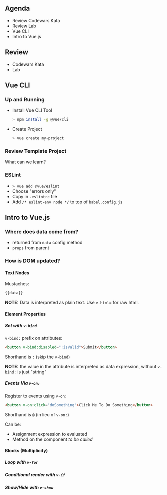 
## Agenda

* Review Codewars Kata
* Review Lab
* Vue CLI
* Intro to Vue.js

## Review

* Codewars Kata
* Lab

## Vue CLI

### Up and Running

* Install Vue CLI Tool
    ```sh
    > npm install -g @vue/cli
    ```
* Create Project
    ```sh
    > vue create my-project
    ```

### Review Template Project

What can we learn?

### ESLint

* `> vue add @vue/eslint`
* Choose "errors only"
* Copy in `.eslintrc` file
* Add `/* eslint-env node */` to top of `babel.config.js`

## Intro to Vue.js

### Where does data come from?

* returned from `data` config method
* `props` from parent

### How is DOM updated?

#### Text Nodes

Mustaches:

```html
{{data}}
```

**NOTE:** Data is interpreted as plain text. Use `v-html=` for raw html.

#### Element Properties

##### Set with `v-bind`

`v-bind:` prefix on attributes:

```html
<button v-bind:disabled="!isValid">Submit</button>
```

Shorthand is `:` (skip the `v-bind`)

**NOTE:** the value in the attribute is interpreted as data expression, without `v-bind:` is just "string"

##### Events Via `v-on:`

Register to events using `v-on:`

```html
<button v-on:click="doSomething">Click Me To Do Something</button>
```

Shorthand is `@` (in lieu of `v-on:`)

Can be:

* Assignment expression to evaluated
* Method on the component _to be called_

#### Blocks (Multiplicity)


##### Loop with `v-for`

##### Conditional render with `v-if`

##### Show/Hide with `v-show`
